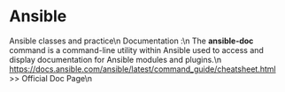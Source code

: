 # Ansible
Ansible classes and practice\n
Documentation :\n 
The **ansible-doc** command is a command-line utility within Ansible used to access and display documentation for Ansible modules and plugins.\n
https://docs.ansible.com/ansible/latest/command_guide/cheatsheet.html >> Official Doc Page\n
